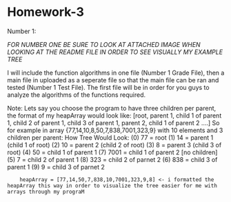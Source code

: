 # Homework-3

Number 1:

*FOR NUMBER ONE BE SURE TO LOOK AT ATTACHED IMAGE WHEN LOOKING AT THE README FILE IN ORDER TO SEE VISUALLY MY EXAMPLE TREE*

I will include the function algorithms in one file (Number 1 Grade File), then a main file in uploaded as a seperate file so that the main file can be ran and tested (Number 1 Test File). The first file will be in order for you guys to analyze the algorithms of the functions required.

Note: Lets say you choose the program to have three children per parent, the format of my heapArray would look like:
    [root, parent 1, child 1 of parent 1, child 2 of parent 1, child 3 of parent 1, parent 2, child 1 of parent 2 ....]
      So for example in array {77,14,10,8,50,7,838,7001,323,9} with 10 elements and 3 children per parent:
        How Tree Would Look: 
                                              (0) 77 = root
       (1) 14 = parent 1 (child 1 of root)    (2) 10 = parent 2 (child 2 of root)    (3) 8 = parent 3 (child 3 of root)
       (4) 50 = child 1 of parent 1           (7) 7001 = child 1 of parent 2                     [no children]
       (5) 7 = child 2 of parent 1            (8) 323 = child 2 of parnet 2
       (6) 838 = child 3 of parent 1          (9) 9 = child 3 of parnet 2
        
        heapArray = [77,14,50,7,838,10,7001,323,9,8] <- i formatted the heapArray this way in order to visualize the tree easier for me with arrays through my prograM
